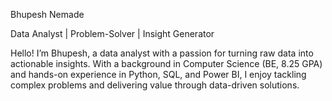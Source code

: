 Bhupesh Nemade 

Data Analyst | Problem-Solver | Insight Generator

Hello! I’m Bhupesh, a data analyst with a passion for turning raw data into actionable insights. With a background in Computer Science (BE, 8.25 GPA) and hands-on experience in Python, SQL, and Power BI, I enjoy tackling complex problems and delivering value through data-driven solutions.
